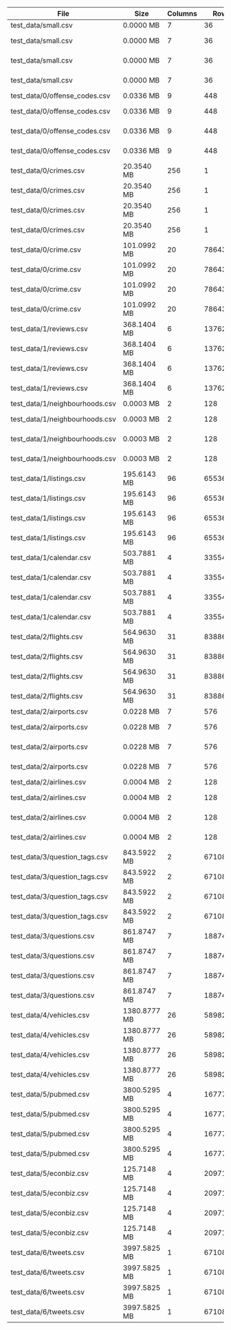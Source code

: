 File | Size | Columns | Rows | Cells | Info | Time (ms) | MBps 
---|---|---|---|---|---|---|---
test_data/small.csv | 0.0000 MB | 7 |  36 | 15 | 'slow' |  0.037000 | 0.824799 
test_data/small.csv | 0.0000 MB | 7 |  36 | 15 | 'slow threaded' |  2.019000 | 0.015115 
test_data/small.csv | 0.0000 MB | 7 |  36 | 15 | 'sse2 threaded' |  1.225000 | 0.024912 
test_data/small.csv | 0.0000 MB | 7 |  36 | 15 | 'avx256 threaded' |  1.174000 | 0.025995 
test_data/0/offense_codes.csv | 0.0336 MB | 9 |  448 | 2710 | 'slow' |  0.579000 | 58.030835 
test_data/0/offense_codes.csv | 0.0336 MB | 9 |  448 | 2710 | 'slow threaded' |  1.040000 | 32.307551 
test_data/0/offense_codes.csv | 0.0336 MB | 9 |  448 | 2710 | 'sse2 threaded' |  1.298000 | 25.885866 
test_data/0/offense_codes.csv | 0.0336 MB | 9 |  448 | 2710 | 'avx256 threaded' |  1.072000 | 31.343147 
test_data/0/crimes.csv | 20.3540 MB | 256 |  1 | 1 | 'slow' |  9.573000 | 2126.188646 
test_data/0/crimes.csv | 20.3540 MB | 256 |  1 | 1 | 'slow threaded' |  4.742000 | 4292.282561 
test_data/0/crimes.csv | 20.3540 MB | 256 |  1 | 1 | 'sse2 threaded' |  5.871000 | 3466.871726 
test_data/0/crimes.csv | 20.3540 MB | 256 |  1 | 1 | 'avx256 threaded' |  5.122000 | 3973.839107 
test_data/0/crime.csv | 101.0992 MB | 20 |  786432 | 7991461 | 'slow' |  188.109000 | 537.450163 
test_data/0/crime.csv | 101.0992 MB | 20 |  786432 | 7991461 | 'slow threaded' |  92.547000 | 1092.409399 
test_data/0/crime.csv | 101.0992 MB | 20 |  786432 | 7991461 | 'sse2 threaded' |  106.239000 | 951.620522 
test_data/0/crime.csv | 101.0992 MB | 20 |  786432 | 7991461 | 'avx256 threaded' |  104.478000 | 967.660298 
test_data/1/reviews.csv | 368.1404 MB | 6 |  1376256 | 6620209 | 'slow' |  442.346000 | 832.245372 
test_data/1/reviews.csv | 368.1404 MB | 6 |  1376256 | 6620209 | 'slow threaded' |  161.724000 | 2276.349901 
test_data/1/reviews.csv | 368.1404 MB | 6 |  1376256 | 6620209 | 'sse2 threaded' |  158.203000 | 2327.012834 
test_data/1/reviews.csv | 368.1404 MB | 6 |  1376256 | 6620209 | 'avx256 threaded' |  158.563000 | 2321.729605 
test_data/1/neighbourhoods.csv | 0.0003 MB | 2 |  128 | 43 | 'slow' |  0.106000 | 2.591115 
test_data/1/neighbourhoods.csv | 0.0003 MB | 2 |  128 | 43 | 'slow threaded' |  1.574000 | 0.174497 
test_data/1/neighbourhoods.csv | 0.0003 MB | 2 |  128 | 43 | 'sse2 threaded' |  1.386000 | 0.198166 
test_data/1/neighbourhoods.csv | 0.0003 MB | 2 |  128 | 43 | 'avx256 threaded' |  0.665000 | 0.413020 
test_data/1/listings.csv | 195.6143 MB | 96 |  65536 | 5748673 | 'slow' |  271.092000 | 721.579203 
test_data/1/listings.csv | 195.6143 MB | 96 |  65536 | 5748673 | 'slow threaded' |  124.088000 | 1576.416328 
test_data/1/listings.csv | 195.6143 MB | 96 |  65536 | 5748673 | 'sse2 threaded' |  109.812000 | 1781.356768 
test_data/1/listings.csv | 195.6143 MB | 96 |  65536 | 5748673 | 'avx256 threaded' |  114.368000 | 1710.394073 
test_data/1/calendar.csv | 503.7881 MB | 4 |  33554432 | 87426265 | 'slow' |  860.668000 | 585.345401 
test_data/1/calendar.csv | 503.7881 MB | 4 |  33554432 | 87426265 | 'slow threaded' |  495.882000 | 1015.943421 
test_data/1/calendar.csv | 503.7881 MB | 4 |  33554432 | 87426265 | 'sse2 threaded' |  497.624000 | 1012.386974 
test_data/1/calendar.csv | 503.7881 MB | 4 |  33554432 | 87426265 | 'avx256 threaded' |  506.805000 | 994.047129 
test_data/2/flights.csv | 564.9630 MB | 31 |  8388608 | 180391481 | 'slow' |  1528.790000 | 369.549089 
test_data/2/flights.csv | 564.9630 MB | 31 |  8388608 | 180391481 | 'slow threaded' |  906.538000 | 623.209343 
test_data/2/flights.csv | 564.9630 MB | 31 |  8388608 | 180391481 | 'sse2 threaded' |  890.568000 | 634.384967 
test_data/2/flights.csv | 564.9630 MB | 31 |  8388608 | 180391481 | 'avx256 threaded' |  1034.337000 | 546.207814 
test_data/2/airports.csv | 0.0228 MB | 7 |  576 | 2262 | 'slow' |  2.025000 | 11.242525 
test_data/2/airports.csv | 0.0228 MB | 7 |  576 | 2262 | 'slow threaded' |  2.178000 | 10.452761 
test_data/2/airports.csv | 0.0228 MB | 7 |  576 | 2262 | 'sse2 threaded' |  1.367000 | 16.654070 
test_data/2/airports.csv | 0.0228 MB | 7 |  576 | 2262 | 'avx256 threaded' |  0.690000 | 32.994367 
test_data/2/airlines.csv | 0.0004 MB | 2 |  128 | 31 | 'slow' |  0.432000 | 0.847711 
test_data/2/airlines.csv | 0.0004 MB | 2 |  128 | 31 | 'slow threaded' |  0.958000 | 0.382266 
test_data/2/airlines.csv | 0.0004 MB | 2 |  128 | 31 | 'sse2 threaded' |  0.804000 | 0.455486 
test_data/2/airlines.csv | 0.0004 MB | 2 |  128 | 31 | 'avx256 threaded' |  0.873000 | 0.419486 
test_data/3/question_tags.csv | 843.5922 MB | 2 |  67108864 | 101153687 | 'slow' |  1853.940000 | 455.026713 
test_data/3/question_tags.csv | 843.5922 MB | 2 |  67108864 | 101153687 | 'slow threaded' |  661.338000 | 1275.584080 
test_data/3/question_tags.csv | 843.5922 MB | 2 |  67108864 | 101153687 | 'sse2 threaded' |  683.036000 | 1235.062609 
test_data/3/question_tags.csv | 843.5922 MB | 2 |  67108864 | 101153687 | 'avx256 threaded' |  696.723000 | 1210.800023 
test_data/3/questions.csv | 861.8747 MB | 7 |  18874368 | 120426776 | 'slow' |  1726.254000 | 499.274536 
test_data/3/questions.csv | 861.8747 MB | 7 |  18874368 | 120426776 | 'slow threaded' |  704.961000 | 1222.584887 
test_data/3/questions.csv | 861.8747 MB | 7 |  18874368 | 120426776 | 'sse2 threaded' |  709.386000 | 1214.958660 
test_data/3/questions.csv | 861.8747 MB | 7 |  18874368 | 120426776 | 'avx256 threaded' |  720.593000 | 1196.063054 
test_data/4/vehicles.csv | 1380.8777 MB | 26 |  589824 | 11098906 | 'slow' |  1969.345000 | 701.186291 
test_data/4/vehicles.csv | 1380.8777 MB | 26 |  589824 | 11098907 | 'slow threaded' |  520.131000 | 2654.865248 
test_data/4/vehicles.csv | 1380.8777 MB | 26 |  589824 | 11098907 | 'sse2 threaded' |  471.753000 | 2927.120158 
test_data/4/vehicles.csv | 1380.8777 MB | 26 |  589824 | 11098907 | 'avx256 threaded' |  489.771000 | 2819.435442 
test_data/5/pubmed.csv | 3800.5295 MB | 4 |  16777216 | 51336108 | 'slow' |  5428.248000 | 700.139249 
test_data/5/pubmed.csv | 3800.5295 MB | 4 |  16777216 | 48702593 | 'slow threaded' |  1542.740000 | 2463.493187 
test_data/5/pubmed.csv | 3800.5295 MB | 4 |  16777216 | 48702593 | 'sse2 threaded' |  1404.965000 | 2705.070575 
test_data/5/pubmed.csv | 3800.5295 MB | 4 |  16777216 | 48702593 | 'avx256 threaded' |  1461.004000 | 2601.313535 
test_data/5/econbiz.csv | 125.7148 MB | 4 |  2097152 | 4258541 | 'slow' |  230.368000 | 545.713136 
test_data/5/econbiz.csv | 125.7148 MB | 4 |  2097152 | 4258541 | 'slow threaded' |  68.207000 | 1843.136976 
test_data/5/econbiz.csv | 125.7148 MB | 4 |  2097152 | 4258541 | 'sse2 threaded' |  65.540000 | 1918.139209 
test_data/5/econbiz.csv | 125.7148 MB | 4 |  2097152 | 4258541 | 'avx256 threaded' |  64.691000 | 1943.312729 
test_data/6/tweets.csv | 3997.5825 MB | 1 |  67108864 | 57682741 | 'slow' |  5541.239000 | 721.423943 
test_data/6/tweets.csv | 3997.5825 MB | 1 |  67108864 | 55209261 | 'slow threaded' |  1721.708000 | 2321.870195 
test_data/6/tweets.csv | 3997.5825 MB | 1 |  67108864 | 55209261 | 'sse2 threaded' |  1511.286000 | 2645.152863 
test_data/6/tweets.csv | 3997.5825 MB | 1 |  67108864 | 55209261 | 'avx256 threaded' |  1517.909000 | 2633.611428 
